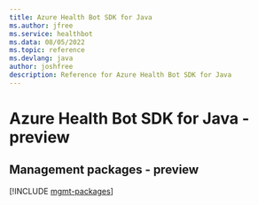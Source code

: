 ```yaml
---
title: Azure Health Bot SDK for Java
ms.author: jfree
ms.service: healthbot
ms.data: 08/05/2022
ms.topic: reference
ms.devlang: java
author: joshfree
description: Reference for Azure Health Bot SDK for Java
---
```

# Azure Health Bot SDK for Java - preview

## Management packages - preview
[!INCLUDE [mgmt-packages](health-bot-mgmt-index.md)]